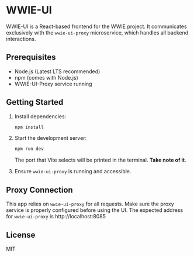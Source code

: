 # WWIE-UI

WWIE-UI is a React-based frontend for the WWIE project. It communicates exclusively with the `wwie-ui-proxy` microservice, which handles all backend interactions.

## Prerequisites

- Node.js (Latest LTS recommended)
- npm (comes with Node.js)
- WWIE-UI-Proxy service running

## Getting Started

1. Install dependencies:

   ```sh
   npm install
   ```

2. Start the development server:

   ```sh
   npm run dev
   ```

   The port that Vite selects will be printed in the terminal. **Take note of it**.

3. Ensure `wwie-ui-proxy` is running and accessible.

## Proxy Connection

This app relies on `wwie-ui-proxy` for all requests.
Make sure the proxy service is properly configured before using the UI.
The expected address for `wwie-ui-proxy` is http://localhost:8085

## License

MIT
